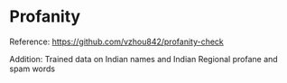 # Profanity

Reference: https://github.com/vzhou842/profanity-check

Addition: Trained data on Indian names and Indian Regional profane and spam words
